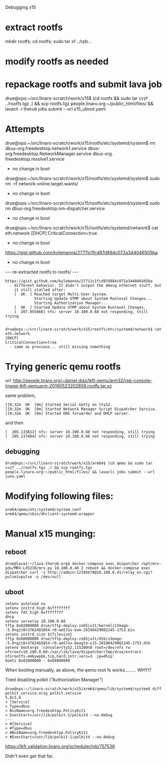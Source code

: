Debugging x15

# extract rootfs
mkdir rootfs; cd rootfs; sudo tar xf ../rpb...

# modify rootfs as needed
# repackage rootfs and submit lava job
drue@xps:~/src/linaro-scratch/work/x15$ (cd rootfs && sudo tar cvzf ../rootfs.tgz .) && scp rootfs.tgz people.linaro.org:~/public_html/files/ && lavacli -i therub jobs submit --url x15_uboot.yaml


# Attempts

drue@xps:~/src/linaro-scratch/work/x15/rootfs/etc/systemd/system$ rm dbus-org.freedesktop.network1.service dbus-org.freedesktop.NetworkManager.service dbus-org.
freedesktop.resolve1.service
  - no change in boot

drue@xps:~/src/linaro-scratch/work/x15/rootfs/etc/systemd/system$ sudo rm -rf network-online.target.wants/
  - no change in boot

drue@xps:~/src/linaro-scratch/work/x15/rootfs/etc/systemd/system$ sudo rm dbus-org.freedesktop.nm-dispatcher.service
  - no change in boot

drue@xps:~/src/linaro-scratch/work/x15/rootfs/etc/systemd/network$ cat eth.network
[DHCP]
CriticalConnection=true
  - no change in boot

https://gist.github.com/kylemanna/27711c1fcd97d884c072a344046505ba
  - no change in boot

--- re-extracted rootfs to rootfs/ ---

```
https://gist.github.com/kylemanna/27711c1fcd97d884c072a344046505ba
  - different behavior. It didn't output the dmesg ethernet stuff, but
    it still stalled after:
    [  OK  ] Reached target Multi-User System.
             Starting Update UTMP about System Runlevel Changes...
             Starting Authorization Manager...
    [  OK  ] Started Update UTMP about System Runlevel Changes.
    [  207.955868] nfs: server 10.100.0.60 not responding, still trying


drue@xps:~/src/linaro-scratch/work/x15/rootfs/etc/systemd/network$ cat eth.network
[DHCP]
CriticalConnection=true
  - same as previous... still missing something
```

# Trying generic qemu rootfs
url: http://people.linaro.org/~daniel.diaz/lkft-qemu/arm32/rpb-console-image-lkft-qemuarm-20190523202859.rootfs.tar.xz

same problem, 
```
[[0;32m  OK  [0m] Started Serial Getty on ttyS2.
[[0;32m  OK  [0m] Started Network Manager Script Dispatcher Service.
[[0;32m  OK  [0m] Started DNS forwarder and DHCP server.
```

and then
```
[  205.133812] nfs: server 10.100.0.60 not responding, still trying
[  205.137404] nfs: server 10.100.0.60 not responding, still trying
```

## debugging 
```
drue@xps:~/src/linaro-scratch/work/x15/arm64$ (cd qemu && sudo tar cvzf ../rootfs.tgz .) && scp rootfs.tgz people.linaro.org:~/public_html/files/ && lavacli jobs submit --url juno.yaml
```

# Modifying following files:
```
arm64/qemu/etc/systemd/system.conf
arm64/qemu/sbin/dhclient-systemd-wrapper
```

# Manual x15 munging:

## reboot
```
drue@lava1:~/lava.therub.org$ docker-compose exec dispatcher /opt/mrv-pdu/MRV-LX5210/mrv.py 10.100.0.40 2 reboot && docker-compose exec dispatcher curl -s http://admin:12345678@10.100.0.41/relay_en.cgi?pulse1=pulse -o /dev/null
```

## uboot
```
setenv autoload no
setenv initrd_high 0xffffffff
setenv fdt_high 0xffffffff
dhcp
setenv serverip 10.100.0.60
tftp 0x82000000 drue/tftp-deploy-zx65ju1t/kernel/zImage--5.0+git0+37624b5854-r0-am57xx-evm-20190429002245-1753.bin
setenv initrd_size ${filesize}
tftp 0x88000000 drue/tftp-deploy-zx65ju1t/dtb/zImage--5.0+git0+37624b5854-r0-am57xx-beagle-x15-20190429002245-1753.dtb
setenv bootargs 'console=ttyS2,115200n8 root=/dev/nfs rw nfsroot=10.100.0.60:/var/lib/lava/dispatcher/tmp/drue/extract-nfsrootfs-embywpbk,tcp,hard,intr,vers=3  ip=dhcp'
bootz 0x82000000 - 0x88000000
```

When booting manually, as above, the qemu root fs works.........
WHY!?


Tried disabling polkit ("Authorization Manager")
```
drue@xps:~/linaro-scratch/work/x15/arm64/qemu/lib/systemd/system$ diff polkit.service.orig polkit.service
5,8c5,8
< [Service]
< Type=dbus
< BusName=org.freedesktop.PolicyKit1
< ExecStart=/usr/lib/polkit-1/polkitd --no-debug
---
> #[Service]
> #Type=dbus
> #BusName=org.freedesktop.PolicyKit1
> #ExecStart=/usr/lib/polkit-1/polkitd --no-debug
```

https://lkft.validation.linaro.org/scheduler/job/757536

Didn't even get that far.


